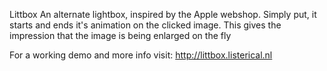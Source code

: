 Littbox
An alternate lightbox, inspired by the Apple webshop.
Simply put, it starts and ends it's animation on the clicked image.
This gives the impression that the image is being enlarged on the fly

For a working demo and more info visit:
http://littbox.listerical.nl

